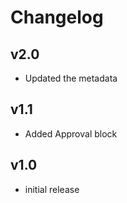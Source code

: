 # Changelog

## v2.0

- Updated the metadata

## v1.1

- Added Approval block

## v1.0

- initial release